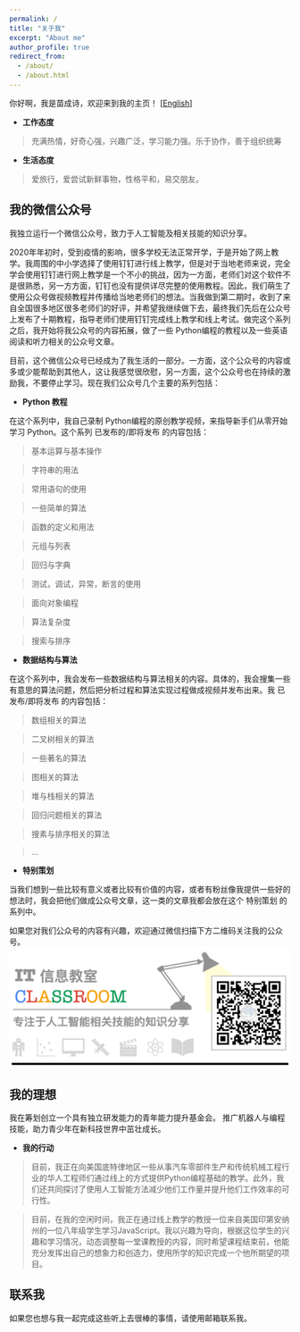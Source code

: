 ```yaml
---
permalink: /
title: "关于我"
excerpt: "About me"
author_profile: true
redirect_from: 
  - /about/
  - /about.html
---
```


你好啊，我是苗成诗，欢迎来到我的主页！ [[English](https://miaochengshi.github.io)]

- **工作态度** 
> 充满热情，好奇心强，兴趣广泛，学习能力强。乐于协作，善于组织统筹

- **生活态度** 
> 爱旅行，爱尝试新鲜事物，性格平和，易交朋友。

## 我的微信公众号
我独立运行一个微信公众号，致力于人工智能及相关技能的知识分享。

2020年年初时，受到疫情的影响，很多学校无法正常开学，于是开始了网上教学。我周围的中小学选择了使用钉钉进行线上教学，但是对于当地老师来说，完全学会使用钉钉进行网上教学是一个不小的挑战，因为一方面，老师们对这个软件不是很熟悉，另一方方面，钉钉也没有提供详尽完整的使用教程。因此，我们萌生了使用公众号做视频教程并传播给当地老师们的想法。当我做到第二期时，收到了来自全国很多地区很多老师们的好评，并希望我继续做下去，最终我们先后在公众号上发布了十期教程，指导老师们使用钉钉完成线上教学和线上考试。做完这个系列之后，我开始将我公众号的内容拓展，做了一些 Python编程的教程以及一些英语阅读和听力相关的公众号文章。

目前，这个微信公众号已经成为了我生活的一部分。一方面，这个公众号的内容或多或少能帮助到其他人，这让我感觉很欣慰，另一方面，这个公众号也在持续的激励我，不要停止学习。现在我们公众号几个主要的系列包括：

- **Python 教程**

在这个系列中，我自己录制 Python编程的原创教学视频，来指导新手们从零开始学习 Python。这个系列 已发布的/即将发布 的内容包括：

> 基本运算与基本操作

> 字符串的用法

> 常用语句的使用

> 一些简单的算法

> 函数的定义和用法

> 元组与列表

> 回归与字典

> 测试，调试，异常，断言的使用

> 面向对象编程

> 算法复杂度

> 搜索与排序

- **数据结构与算法**

在这个系列中，我会发布一些数据结构与算法相关的内容。具体的，我会搜集一些有意思的算法问题，然后把分析过程和算法实现过程做成视频并发布出来。我 已发布/即将发布 的内容包括：

> 数组相关的算法

> 二叉树相关的算法

> 一些著名的算法

> 图相关的算法

> 堆与栈相关的算法

> 回归问题相关的算法

> 搜素与排序相关的算法

> ...

- **特别策划**

当我们想到一些比较有意义或者比较有价值的内容，或者有粉丝像我提供一些好的想法时，我会把他们做成公众号文章，这一类的文章我都会放在这个 特别策划 的系列中。

如果您对我们公众号的内容有兴趣，欢迎通过微信扫描下方二维码关注我的公众号。
![My WeChat Official Account](/images/WeChatQR.gif)


## 我的理想

我在筹划创立一个具有独立研发能力的青年能力提升基金会。 推广机器人与编程技能，助力青少年在新科技世界中茁壮成长。

- **我的行动**

> 目前，我正在向美国底特律地区一些从事汽车零部件生产和传统机械工程行业的华人工程师们通过线上的方式提供Python编程基础的教学。此外，我们还共同探讨了使用人工智能方法减少他们工作量并提升他们工作效率的可行性。

> 目前，在我的空闲时间，我正在通过线上教学的教授一位来自美国印第安纳州的一位八年级学生学习JavaScript。我以兴趣为导向，根据这位学生的兴趣和学习情况，动态调整每一堂课教授的内容，同时希望课程结束前，他能充分发挥出自己的想象力和创造力，使用所学的知识完成一个他所期望的项目。


联系我
------
如果您也想与我一起完成这些听上去很棒的事情，请使用邮箱联系我。
